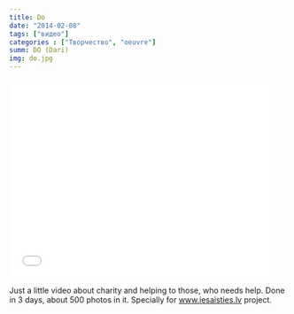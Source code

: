 ```yaml
---
title: Do
date: "2014-02-08"
tags: ["видео"]
categories : ["Творчество", "oeuvre"]
summ: DO (Dari)
img: do.jpg
---
```


<iframe width="480" height="360" src="//www.youtube.com/embed/Ky_Zzmtitqc?rel=0" frameborder="0" allowfullscreen></iframe>  

Just a little video about charity and helping to those, who needs help. Done in 3 days, about 500 photos in it. Specially for www.iesaisties.lv project.

